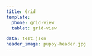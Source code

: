 ```yaml
---
title: Grid
template:
  phone: grid-view
  tablet: grid-view

data: test.json
header_image: puppy-header.jpg
---
```


